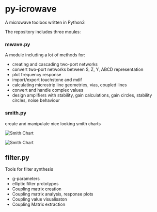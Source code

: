 # py-icrowave
A microwave toolbox written in Python3

The repository includes three moules:

### mwave.py

A module including a lot of methods for:

 * creating and cascading two-port networks
 * convert two-port networks between S, Z, Y, ABCD representation
 * plot frequency response
 * import/export touchstone and mdif
 * calculating microstrip line geometries, vias, coupled lines 
 * convert and handle complex values
 * design amplifiers with stability, gain calculations, gain circles, stability circles, noise behaviour

### smith.py

  create and manipulate nice looking smith charts 
  
  ![Smith Chart](https://github.com/sfpeik/py-microwave/blob/main/examples/schematic.svg "Smith")
  
  ![Smith Chart](https://github.com/sfpeik/py-microwave/blob/main/examples/smithchart.svg "Smith")
  
  ## filter.py
  
  Tools for filter synthesis
  
   * g-parameters
   * elliptic filter prototypes
   * Coupling matrix creation
   * Coupling matrix analysis, response plots
   * Coupling value visualisaton
   * Coupling Matrix extraction


   
  
  
